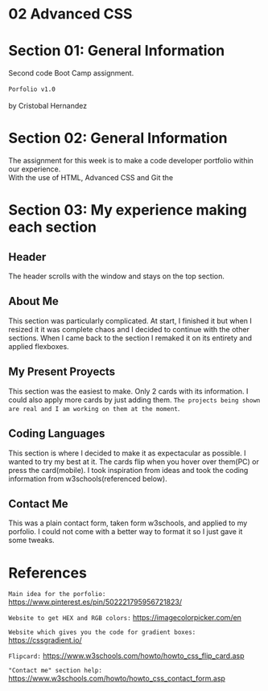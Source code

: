 # 02 Advanced CSS


# Section 01: General Information

Second code Boot Camp assignment.
</br>
</br>
`Porfolio v1.0`
</br>
</br>
 by Cristobal Hernandez

# Section 02: General Information

The assignment for this week is to make a code developer portfolio within our experience.
</br>
 With the use of HTML, Advanced CSS and Git the 

# Section 03: My experience making each section

## Header
The header scrolls with the window and stays on the top section.

## About Me
This section was particularly complicated. At start, I finished it but when I resized it it was complete chaos and I decided to continue with the other sections. When I came back to the section I remaked it on its entirety and applied flexboxes.

## My Present Proyects
This section was the easiest to make. Only 2 cards with its information. I could also apply more cards by just adding them. `The projects being shown are real and I am working on them at the moment`.

## Coding Languages
This section is where I decided to make it as expectacular as possible. I wanted to try my best at it. The cards flip when you hover over them(PC) or press the card(mobile). I took inspiration from ideas and took the coding information from w3schools(referenced below).

## Contact Me
This was a plain contact form, taken form w3schools, and applied to my porfolio. I could not come with a better way to format it so I just gave it some tweaks.


# References
`Main idea for the porfolio:`
https://www.pinterest.es/pin/502221795956721823/

`Website to get HEX and RGB colors:`
https://imagecolorpicker.com/en

`Website which gives you the code for gradient boxes:`
https://cssgradient.io/

`Flipcard:`
https://www.w3schools.com/howto/howto_css_flip_card.asp

`"Contact me" section help:`
https://www.w3schools.com/howto/howto_css_contact_form.asp